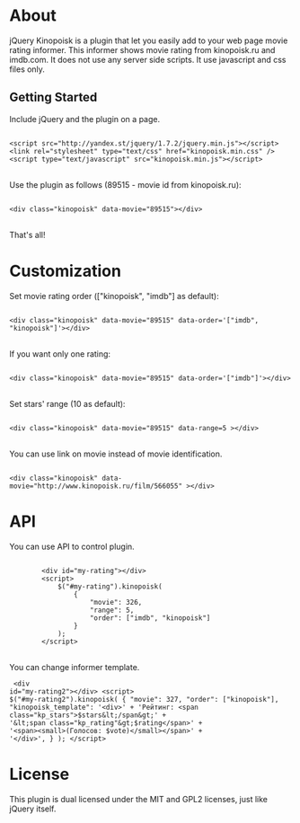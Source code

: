 <h1>About</h1>
<p>
jQuery Kinopoisk is a plugin that let you easily add to your web page movie rating informer. This informer shows
movie rating from kinopoisk.ru and imdb.com. It does not use any server side scripts. It use javascript and css files only.
</p>
<h2>Getting Started</h2>
Include jQuery and the plugin on a page.
<pre>
<code>
&lt;script src="http://yandex.st/jquery/1.7.2/jquery.min.js"&gt;&lt;/script&gt;
&lt;link rel="stylesheet" type="text/css" href="kinopoisk.min.css" /&gt;
&lt;script type="text/javascript" src="kinopoisk.min.js">&lt;/script&gt;
</code>
</pre>
Use the plugin as follows (89515 - movie id from kinopoisk.ru):
<pre>
<code>
&lt;div class="kinopoisk" data-movie="89515"&gt;&lt;/div&gt;
</code>
</pre>
That's all!
<h1>Customization</h1>
Set movie rating order (["kinopoisk", "imdb"] as default):
<pre>
<code>
&lt;div class="kinopoisk" data-movie="89515" data-order='["imdb", "kinopoisk"]'&gt;&lt;/div&gt;
</code>
</pre>
If you want only one rating:
<pre>
<code>
&lt;div class="kinopoisk" data-movie="89515" data-order='["imdb"]'&gt;&lt;/div&gt;
</code>
</pre>
Set stars' range (10 as default):
<pre>
<code>
&lt;div class="kinopoisk" data-movie="89515" data-range=5 &gt;&lt;/div&gt;
</code>
</pre>
You can use link on movie instead of movie identification.
<pre>
<code>
&lt;div class="kinopoisk" data-movie="http://www.kinopoisk.ru/film/566055" &gt;&lt;/div&gt;</code>
</pre>
<h1>API</h1>
You can use API to control plugin.
    <pre><code>
        &lt;div id="my-rating"&gt;&lt;/div&gt;
        &lt;script&gt;
            $("#my-rating").kinopoisk(
                {
                    "movie": 326,
                    "range": 5,
                    "order": ["imdb", "kinopoisk"]
                }
            );
        &lt;/script&gt;</code>
    </pre>

You can change informer template.
    <pre><code>
        &lt;div id="my-rating2"&gt;&lt;/div&gt;
        &lt;script&gt;
            $("#my-rating2").kinopoisk(
                {
                    "movie": 327,
                    "order": ["kinopoisk"],
                    "kinopoisk_template": '&lt;div&gt;' +
                        'Рейтинг: &lt;span class="kp_stars"&gt;$stars&lt;/span&gt;' +
                        '&lt;span class="kp_rating"&gt;$rating&lt;/span&gt;' +
                        '&lt;span&gt;&lt;small&gt;(Голосов: $vote)&lt;/small&gt;&lt;/span&gt;' +
                        '&lt;/div&gt;',
                }
            );
        &lt;/script&gt;</code></pre>
<h1>License</h1>
This plugin is dual licensed under the MIT and GPL2 licenses, just like jQuery itself.